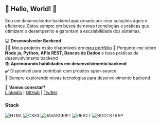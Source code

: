 ## 🚀 **Hello, World!** 👋  
Sou um desenvolvedor backend apaixonado por criar soluções ágeis e eficientes. Estou sempre em busca de novas tecnologias e práticas que otimizem o desempenho e garantam a escalabilidade dos sistemas.  

💻 **Desenvolvedor Backend**  
👨‍💻 Meus projetos estão disponíveis em [meu portfólio](https://pedromartinsdev.github.io/portfolio/)
💬 Pergunte-me sobre **Node.js, Python, APIs REST, Bancos de Dados** e boas práticas de desenvolvimento backend  
📚 **Aprimorando habilidades em desenvolvimento backend**  
✔️ Disponível para contribuir com projetos open-source  
🌱 Sempre explorando novas tecnologias para desenvolvimento backend  

🔗 **Vamos conectar?**  
[LinkedIn](https://www.linkedin.com/in/pedro-dev/) | [GitHub](https://github.com/pedromartinsdev) | [Twitter](https://x.com/pedromartinsdev)  


### Stack

![HTML](https://img.shields.io/badge/HTML5-E34F26.svg?style=for-the-badge&logo=HTML5&logoColor=white) ![CSS3](https://img.shields.io/badge/CSS3-1572B6.svg?style=for-the-badge&logo=CSS3&logoColor=white) ![JAVASCRIPT](https://img.shields.io/badge/JavaScript-F7DF1E.svg?style=for-the-badge&logo=JavaScript&logoColor=black)  ![REACT](https://img.shields.io/badge/React-61DAFB.svg?style=for-the-badge&logo=React&logoColor=black) ![BOOTSTRAP](https://img.shields.io/badge/Bootstrap-7952B3.svg?style=for-the-badge&logo=Bootstrap&logoColor=white)
